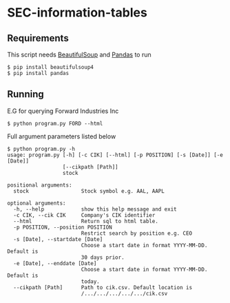 # SEC-information-tables

## Requirements

This script needs [BeautifulSoup](https://www.crummy.com/software/BeautifulSoup/) and [Pandas](https://pandas.pydata.org/) to run
```
$ pip install beautifulsoup4
$ pip install pandas
```

## Running
E.G for querying Forward Industries Inc
```
$ python program.py FORD --html
```

Full argument parameters listed below

```
$ python program.py -h
usage: program.py [-h] [-c CIK] [--html] [-p POSITION] [-s [Date]] [-e [Date]]
                  [--cikpath [Path]]
                  stock

positional arguments:
  stock                 Stock symbol e.g. AAL, AAPL

optional arguments:
  -h, --help            show this help message and exit
  -c CIK, --cik CIK     Company's CIK identifier
  --html                Return sql to html table.
  -p POSITION, --position POSITION
                        Restrict search by position e.g. CEO
  -s [Date], --startdate [Date]
                        Choose a start date in format YYYY-MM-DD. Default is
                        30 days prior.
  -e [Date], --enddate [Date]
                        Choose a start date in format YYYY-MM-DD. Default is
                        today.
  --cikpath [Path]      Path to cik.csv. Default location is
                        /.../.../.../.../.../cik.csv
  ```
